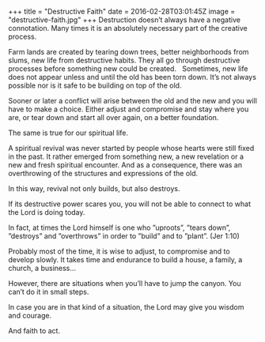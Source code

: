 +++
title = "Destructive Faith"
date = 2016-02-28T03:01:45Z
image = "destructive-faith.jpg"
+++
Destruction doesn’t always have a  negative connotation. Many times it is an absolutely necessary part of the creative process.

Farm lands are created by tearing down trees, better neighborhoods from slums, new life from destructive habits. They all go through destructive processes before something new could be created.  
Sometimes, new life does not appear unless and until the old has been torn down. It’s not always possible nor is it safe to be building on top of the old.

Sooner or later a conflict will arise between the old and the new and you will have to make a choice. Either adjust and compromise and stay where you are, or tear down and start all over again, on a better foundation.

The same is true for our spiritual life.

A spiritual revival was never started by people whose hearts were still fixed in the past. It rather emerged from something new, a new revelation or a new and fresh spiritual encounter. And as a consequence, there was an overthrowing of the structures and expressions of the old.

In this way, revival not only builds, but also destroys.

If its destructive power scares you, you will not be able to connect to what the Lord is doing today.

In fact, at times the Lord himself is one who ”uproots”, ”tears down”, ”destroys” and ”overthrows” in order to ”build” and to ”plant”. (Jer 1:10)

Probably most of the time, it is wise to adjust, to compromise and to develop slowly. It takes time and endurance to build a house, a family, a church, a business…

However, there are situations when you’ll have to jump the canyon. You can’t do it in small steps.

In case you are in that kind of a situation, the Lord may give you wisdom and courage.

And faith to act.
